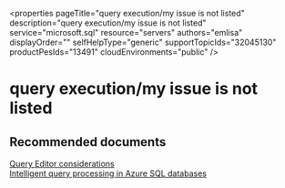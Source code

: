 <properties
	pageTitle="query execution/my issue is not listed"
	description="query execution/my issue is not listed"
	service="microsoft.sql"
	resource="servers"
	authors="emlisa"
	displayOrder=""
	selfHelpType="generic"
	supportTopicIds="32045130"
	productPesIds="13491"​
	cloudEnvironments="public"
/>

# query execution/my issue is not listed

## **Recommended documents**

[Query Editor considerations](https://docs.microsoft.com/en-us/azure/sql-database/sql-database-connect-query-portal#query-editor-considerations)<br>
[Intelligent query processing in Azure SQL databases](https://docs.microsoft.com/en-us/sql/relational-databases/performance/intelligent-query-processing?toc=%2Fazure%2Fsql-database%2Ftoc.json&view=sql-server-2017)